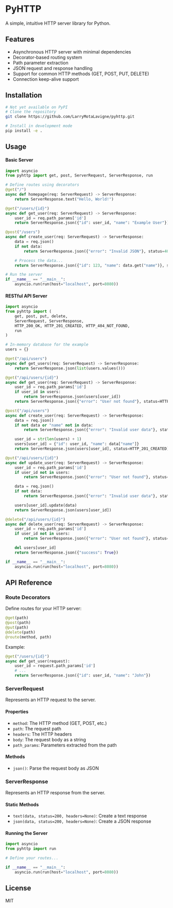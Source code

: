 # PyHTTP

A simple, intuitive HTTP server library for Python.

## Features

- Asynchronous HTTP server with minimal dependencies
- Decorator-based routing system
- Path parameter extraction
- JSON request and response handling
- Support for common HTTP methods (GET, POST, PUT, DELETE)
- Connection keep-alive support

## Installation

```bash
# Not yet available on PyPI
# Clone the repository
git clone https://github.com/LarryMotaLavigne/pyhttp.git

# Install in development mode
pip install -e .
```

## Usage

#### Basic Server

```python
import asyncio
from pyhttp import get, post, ServerRequest, ServerResponse, run

# Define routes using decorators
@get("/")
async def homepage(req: ServerRequest) -> ServerResponse:
    return ServerResponse.text("Hello, World!")

@get("/users/{id}")
async def get_user(req: ServerRequest) -> ServerResponse:
    user_id = req.path_params['id']
    return ServerResponse.json({"id": user_id, "name": "Example User"})

@post("/users")
async def create_user(req: ServerRequest) -> ServerResponse:
    data = req.json()
    if not data:
        return ServerResponse.json({"error": "Invalid JSON"}, status=400)

    # Process the data...
    return ServerResponse.json({"id": 123, "name": data.get("name")}, status=201)

# Run the server
if __name__ == "__main__":
    asyncio.run(run(host="localhost", port=8080))
```

#### RESTful API Server

```python
import asyncio
from pyhttp import (
    get, post, put, delete, 
    ServerRequest, ServerResponse, 
    HTTP_200_OK, HTTP_201_CREATED, HTTP_404_NOT_FOUND,
    run
)

# In-memory database for the example
users = {}

@get("/api/users")
async def get_users(req: ServerRequest) -> ServerResponse:
    return ServerResponse.json(list(users.values()))

@get("/api/users/{id}")
async def get_user(req: ServerRequest) -> ServerResponse:
    user_id = req.path_params['id']
    if user_id in users:
        return ServerResponse.json(users[user_id])
    return ServerResponse.json({"error": "User not found"}, status=HTTP_404_NOT_FOUND)

@post("/api/users")
async def create_user(req: ServerRequest) -> ServerResponse:
    data = req.json()
    if not data or "name" not in data:
        return ServerResponse.json({"error": "Invalid user data"}, status=400)

    user_id = str(len(users) + 1)
    users[user_id] = {"id": user_id, "name": data["name"]}
    return ServerResponse.json(users[user_id], status=HTTP_201_CREATED)

@put("/api/users/{id}")
async def update_user(req: ServerRequest) -> ServerResponse:
    user_id = req.path_params['id']
    if user_id not in users:
        return ServerResponse.json({"error": "User not found"}, status=HTTP_404_NOT_FOUND)

    data = req.json()
    if not data:
        return ServerResponse.json({"error": "Invalid user data"}, status=400)

    users[user_id].update(data)
    return ServerResponse.json(users[user_id])

@delete("/api/users/{id}")
async def delete_user(req: ServerRequest) -> ServerResponse:
    user_id = req.path_params['id']
    if user_id not in users:
        return ServerResponse.json({"error": "User not found"}, status=HTTP_404_NOT_FOUND)

    del users[user_id]
    return ServerResponse.json({"success": True})

if __name__ == "__main__":
    asyncio.run(run(host="localhost", port=8080))
```

## API Reference

### Route Decorators

Define routes for your HTTP server:

```python
@get(path)
@post(path)
@put(path)
@delete(path)
@route(method, path)
```

Example:
```python
@get("/users/{id}")
async def get_user(request):
    user_id = request.path_params['id']
    # ...
    return ServerResponse.json({"id": user_id, "name": "John"})
```

### ServerRequest

Represents an HTTP request to the server.

#### Properties

- `method`: The HTTP method (GET, POST, etc.)
- `path`: The request path
- `headers`: The HTTP headers
- `body`: The request body as a string
- `path_params`: Parameters extracted from the path

#### Methods

- `json()`: Parse the request body as JSON

### ServerResponse

Represents an HTTP response from the server.

#### Static Methods

- `text(data, status=200, headers=None)`: Create a text response
- `json(data, status=200, headers=None)`: Create a JSON response

#### Running the Server

```python
import asyncio
from pyhttp import run

# Define your routes...

if __name__ == "__main__":
    asyncio.run(run(host="localhost", port=8080))
```

## License

MIT
